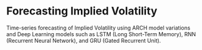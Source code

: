 # Forecasting Implied Volatility

Time-series forecasting of Implied Volatility using ARCH model variations and Deep Learning models such as LSTM (Long Short-Term Memory), RNN (Recurrent Neural Network), and GRU (Gated Recurrent Unit).
